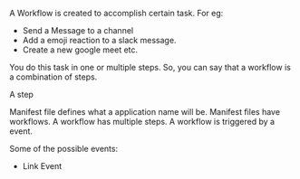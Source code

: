 
A Workflow is created to accomplish certain task. For eg: 
- Send a Message to a channel 
- Add a emoji reaction to a slack message.
- Create a new google meet etc.

You do this task in one or multiple steps. So, you can say that a workflow is a combination of steps. 

A step


Manifest file defines what a application name will be. Manifest files have workflows. A workflow has multiple steps. A workflow is triggered by a event. 

Some of the possible events: 

- Link Event

